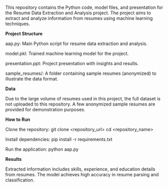 This repository contains the Python code, model files, and presentation for the Resume Data Extraction and Analysis project. The project aims to extract and analyze information from resumes using machine learning techniques.

**Project Structure**

aap.py: Main Python script for resume data extraction and analysis.

model.pkl: Trained machine learning model for the project.

presentation.ppt: Project presentation with insights and results.

sample_resumes/: A folder containing sample resumes (anonymized) to illustrate the data format.

**Data**

Due to the large volume of resumes used in this project, the full dataset is not uploaded to this repository. A few anonymized sample resumes are provided for demonstration purposes.

**How to Run**

Clone the repository:
git clone <repository_url>
cd <repository_name>

Install dependencies:
pip install -r requirements.txt

Run the application:
python aap.py

**Results**

Extracted information includes skills, experience, and education details from resumes.
The model achieves high accuracy in resume parsing and classification.
